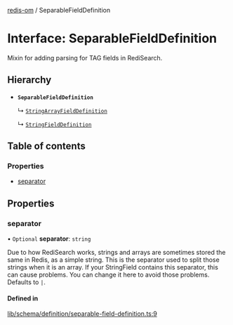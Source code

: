 [redis-om](../README.md) / SeparableFieldDefinition

# Interface: SeparableFieldDefinition

Mixin for adding parsing for TAG fields in RediSearch.

## Hierarchy

- **`SeparableFieldDefinition`**

  ↳ [`StringArrayFieldDefinition`](StringArrayFieldDefinition.md)

  ↳ [`StringFieldDefinition`](StringFieldDefinition.md)

## Table of contents

### Properties

- [separator](SeparableFieldDefinition.md#separator)

## Properties

### separator

• `Optional` **separator**: `string`

Due to how RediSearch works, strings and arrays are sometimes stored the same in Redis, as a
simple string. This is the separator used to split those strings when it is an array. If your
StringField contains this separator, this can cause problems. You can change it here to avoid
those problems. Defaults to `|`.

#### Defined in

[lib/schema/definition/separable-field-definition.ts:9](https://github.com/redis/redis-om-node/blob/f2d3aed/lib/schema/definition/separable-field-definition.ts#L9)

